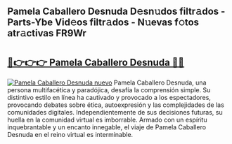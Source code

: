 ## Pamela Caballero Desnuda D𝚎sn𝚞dos filtr𝚊dos - Parts-Ybe Vid𝚎os filtr𝚊dos - N𝚞evas f𝚘tos atr𝚊ctivas FR9Wr

# <h2><a href="http://mb21fp2.tromn.icu/?c=Pamela+Caballero+Desnuda">🔗👉👉👉 Pamela Caballero Desnuda 🔗🔗</a></h2>

[![Pamela Caballero Desnuda nuevo](https://i.imgur.com/pEAQMta.gif)](http://mb21fp2.tromn.icu/?c=Pamela+Caballero+Desnuda)
Pamela Caballero Desnuda, una persona multifacética y paradójica, desafía la comprensión simple. Su distintivo estilo en línea ha cautivado y provocado a los espectadores, provocando debates sobre ética, autoexpresión y las complejidades de las comunidades digitales. Independientemente de sus decisiones futuras, su huella en la comunidad virtual es imborrable. Armado con un espíritu inquebrantable y un encanto innegable, el viaje de Pamela Caballero Desnuda en el reino virtual es interminable.
